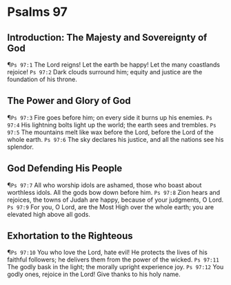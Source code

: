 # Psalms 97

## Introduction: The Majesty and Sovereignty of God
¶`Ps 97:1` The Lord reigns! Let the earth be happy! Let the many coastlands rejoice!
`Ps 97:2` Dark clouds surround him; equity and justice are the foundation of his throne.

## The Power and Glory of God
¶`Ps 97:3` Fire goes before him; on every side it burns up his enemies.
`Ps 97:4` His lightning bolts light up the world; the earth sees and trembles.
`Ps 97:5` The mountains melt like wax before the Lord, before the Lord of the whole earth.
`Ps 97:6` The sky declares his justice, and all the nations see his splendor.

## God Defending His People
¶`Ps 97:7` All who worship idols are ashamed, those who boast about worthless idols. All the gods bow down before him.
`Ps 97:8` Zion hears and rejoices, the towns of Judah are happy, because of your judgments, O Lord.
`Ps 97:9` For you, O Lord, are the Most High over the whole earth; you are elevated high above all gods.

## Exhortation to the Righteous
¶`Ps 97:10` You who love the Lord, hate evil! He protects the lives of his faithful followers; he delivers them from the power of the wicked.
`Ps 97:11` The godly bask in the light; the morally upright experience joy.
`Ps 97:12` You godly ones, rejoice in the Lord! Give thanks to his holy name.
